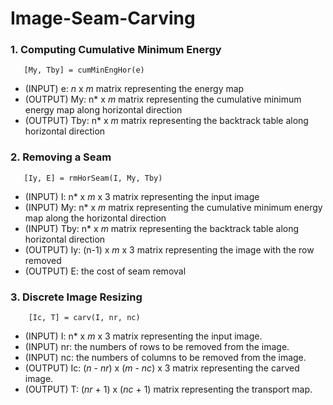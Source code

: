 # Image-Seam-Carving
### 1. Computing Cumulative Minimum Energy
       [My, Tby] = cumMinEngHor(e)
- (INPUT) e: *n* x *m* matrix representing the energy map
- (OUTPUT) My: n* x *m* matrix representing the cumulative minimum energy map along horizontal direction
- (OUTPUT) Tby: n* x *m* matrix representing the backtrack table along horizontal direction
### 2. Removing a Seam
       [Iy, E] = rmHorSeam(I, My, Tby)
- (INPUT) I: n* x *m* x 3 matrix representing the input image
- (INPUT) My: n* x *m* matrix representing the cumulative minimum energy map along the horizontal direction
- (INPUT) Tby: n* x *m* matrix representing the backtrack table along horizontal direction
- (OUTPUT) Iy: (n-1) x *m* x 3 matrix representing the image with the row removed
- (OUTPUT) E: the cost of seam removal
### 3. Discrete Image Resizing
        [Ic, T] = carv(I, nr, nc)
- (INPUT) I: n* x *m* x 3 matrix representing the input image.
- (INPUT) nr: the numbers of rows to be removed from the image.
- (INPUT) nc: the numbers of columns to be removed from the image.
- (OUTPUT) Ic: (*n* - *nr*) x (*m* - *nc*) x 3 matrix representing the carved image.
- (OUTPUT) T: (*nr* + 1) x (*nc* + 1) matrix representing the transport map.
